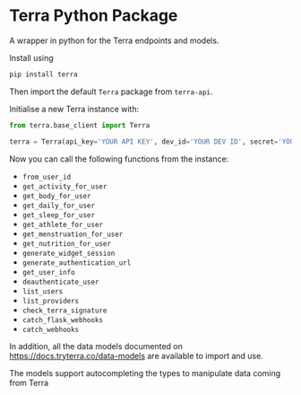 # Terra Python Package

A wrapper in python for the Terra endpoints and models.


Install using

```sh
pip install terra
```

Then import the default `Terra` package from `terra-api`.

Initialise a new Terra instance with:

```py
from terra.base_client import Terra

terra = Terra(api_key='YOUR API KEY', dev_id='YOUR DEV ID', secret='YOUR TERRA SECRET');
```

Now you can call the following functions from the instance:

- `from_user_id`
- `get_activity_for_user`
- `get_body_for_user`
- `get_daily_for_user`
- `get_sleep_for_user`
- `get_athlete_for_user`
- `get_menstruation_for_user`
- `get_nutrition_for_user`
- `generate_widget_session`
- `generate_authentication_url`
- `get_user_info`
- `deauthenticate_user`
- `list_users`
- `list_providers`
- `check_terra_signature`
- `catch_flask_webhooks`
- `catch_webhooks`

In addition, all the data models documented on https://docs.tryterra.co/data-models are available to import and use.

The models support autocompleting the types to manipulate data coming from Terra
